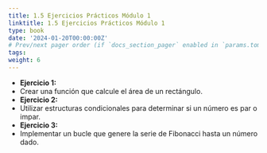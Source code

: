 ```yaml
---
title: 1.5 Ejercicios Prácticos Módulo 1
linktitle: 1.5 Ejercicios Prácticos Módulo 1
type: book
date: '2024-01-20T00:00:00Z'
# Prev/next pager order (if `docs_section_pager` enabled in `params.toml`)
tags: 
weight: 6
---
```


- **Ejercicio 1:**
- Crear una función que calcule el área de un rectángulo.
- **Ejercicio 2:**
- Utilizar estructuras condicionales para determinar si un número es par o impar.
- **Ejercicio 3:**
- Implementar un bucle que genere la serie de Fibonacci hasta un número dado.
